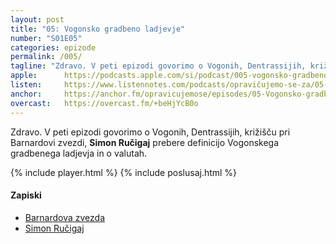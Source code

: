 ```yaml
---
layout: post
title: "05: Vogonsko gradbeno ladjevje"
number: "S01E05"
categories: epizode
permalink: /005/
tagline: "Zdravo. V peti epizodi govorimo o Vogonih, Dentrassijih, križišču pri Barnardovi zvezdi, Simon Ručigaj prebere definicijo Vogonskega gradbenega ladjevja."
apple:		https://podcasts.apple.com/si/podcast/005-vogonsko-gradbeno-ladjevje/id1514750013?i=1000480091016
listen:		https://www.listennotes.com/podcasts/opravičujemo-se-za/05-vogonsko-gradbeno-j0aU7ectAgY/embed/
anchor:		https://anchor.fm/opravicujemose/episodes/05-Vogonsko-gradbeno-ladjevje-----tokrat-jo-mahnemo-do-kriia-pri-Barnardovi-zvezdi--Citat-prebere-Simon-Ruigaj-eg2444
overcast:	https://overcast.fm/+beHjYcB0o
---
```


Zdravo. V peti epizodi govorimo o Vogonih, Dentrassijih, križišču pri Barnardovi zvezdi, **Simon Ručigaj** prebere definicijo Vogonskega gradbenega ladjevja in o valutah.  

{% include player.html %}
{% include poslusaj.html %}

#### Zapiski

- [Barnardova zvezda](https://sl.wikipedia.org/wiki/Barnardova_zvezda)
- [Simon Ručigaj](https://twitter.com/symru/)